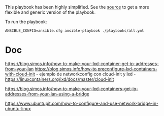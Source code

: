 This playbook has been highly simplified. See the [source](https://github.com/juju4/ansible-lxd) to get a more flexible and generic version of the playbook.

To run the playbook:

```
ANSIBLE_CONFIG=ansible.cfg ansible-playbook ./playbooks/all.yml
```


# Doc

https://blog.simos.info/how-to-make-your-lxd-container-get-ip-addresses-from-your-lan
https://blog.simos.info/how-to.preconfigure-lxd-containers-with-cloud-init
    - ejemplo de networkconfig con cloud-init y lxd
      - https://linuxcontainers.org/lxd/docs/master/cloud-init

https://blog.simos.info/how-to-make-your-lxd-containers-get-ip-addresses-from-your-lan-using-a-bridge

https://www.ubuntupit.com/how-to-configure-and-use-network-bridge-in-ubuntu-linux